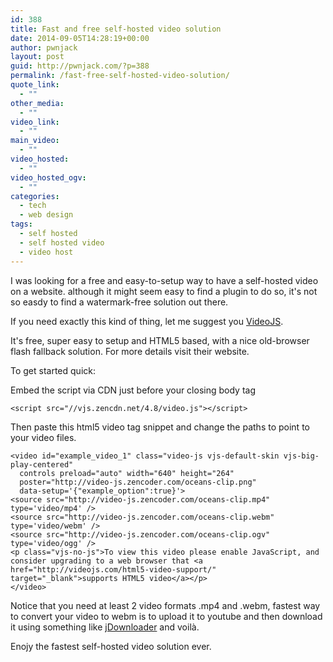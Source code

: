 ```yaml
---
id: 388
title: Fast and free self-hosted video solution
date: 2014-09-05T14:28:19+00:00
author: pwnjack
layout: post
guid: http://pwnjack.com/?p=388
permalink: /fast-free-self-hosted-video-solution/
quote_link:
  - ""
other_media:
  - ""
video_link:
  - ""
main_video:
  - ""
video_hosted:
  - ""
video_hosted_ogv:
  - ""
categories:
  - tech
  - web design
tags:
  - self hosted
  - self hosted video
  - video host
---
```

I was looking for a free and easy-to-setup way to have a self-hosted video on a website. although it might seem easy to find a plugin to do so, it's not so easdy to find a watermark-free solution out there.

If you need exactly this kind of thing, let me suggest you <a href="http://www.videojs.com" title="VideoJS" target="_blank">VideoJS</a>.

It's free, super easy to setup and HTML5 based, with a nice old-browser flash fallback solution. For more details visit their website.

To get started quick:

Embed the script via CDN just before your closing body tag

    <script src="//vjs.zencdn.net/4.8/video.js"></script>

Then paste this html5 video tag snippet and change the paths to point to your video files.

    <video id="example_video_1" class="video-js vjs-default-skin vjs-big-play-centered"
      controls preload="auto" width="640" height="264"
      poster="http://video-js.zencoder.com/oceans-clip.png"
      data-setup='{"example_option":true}'>
    <source src="http://video-js.zencoder.com/oceans-clip.mp4" type='video/mp4' />
    <source src="http://video-js.zencoder.com/oceans-clip.webm" type='video/webm' />
    <source src="http://video-js.zencoder.com/oceans-clip.ogv" type='video/ogg' />
    <p class="vjs-no-js">To view this video please enable JavaScript, and consider upgrading to a web browser that <a href="http://videojs.com/html5-video-support/" target="_blank">supports HTML5 video</a></p>
    </video>

Notice that you need at least 2 video formats .mp4 and .webm, fastest way to convert your video to webm is to upload it to youtube and then download it using something like <a href="http://jdownloader.org/" title="jDownloader" target="_blank">jDownloader</a> and voilà.

Enojy the fastest self-hosted video solution ever.